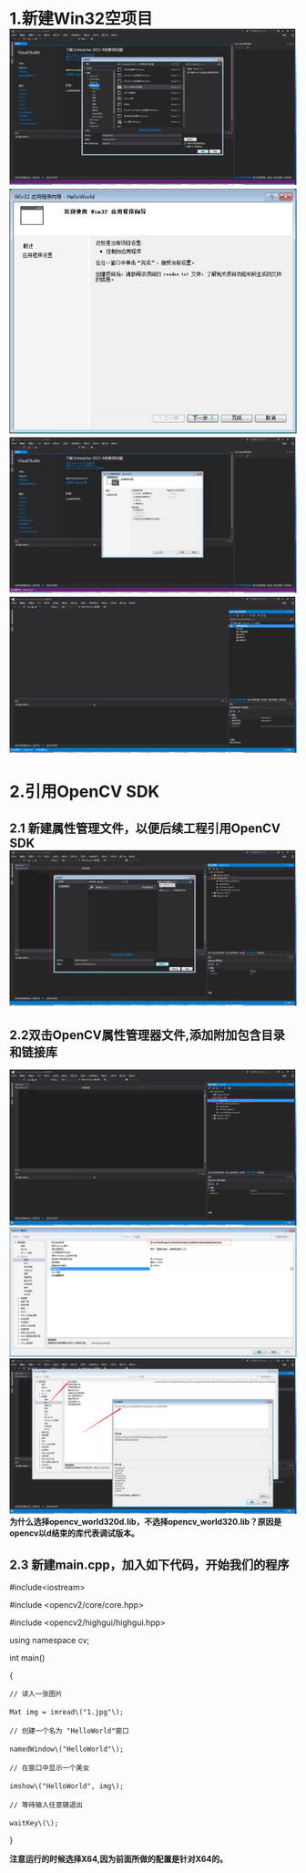 # 1.新建Win32空项目![](/assets/1.3.1.png)![](/assets/1.3.2.png)![](/assets/1.3.3.png)![](/assets/1.3.4.png)

# 2.引用OpenCV SDK

## 2.1 新建属性管理文件，以便后续工程引用OpenCV SDK![](/assets/1.3.5.png)

## 2.2双击OpenCV属性管理器文件,添加附加包含目录和链接库

![](/assets/1.3.6.png)![](/assets/1.3.7.png)![](/assets/1.3.8.png)**为什么选择opencv\_world320d.lib，不选择opencv\_world320.lib？原因是opencv以d结束的库代表调试版本。**

## 2.3 新建main.cpp，加入如下代码，开始我们的程序

\#include&lt;iostream&gt;  

\#include &lt;opencv2/core/core.hpp&gt;  

\#include &lt;opencv2/highgui/highgui.hpp&gt;  





using namespace cv;





int main\(\)

{

	// 读入一张图片

	Mat img = imread\("1.jpg"\);

	// 创建一个名为 "HelloWorld"窗口  

	namedWindow\("HelloWorld"\);

	// 在窗口中显示一个美女

	imshow\("HelloWorld", img\);

	// 等待输入任意键退出

	waitKey\(\);

}

**注意运行的时候选择X64,因为前面所做的配置是针对X64的。**







